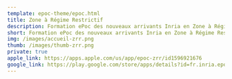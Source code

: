 ```yaml
---
template: epoc-theme/epoc.html
title: Zone à Régime Restrictif
description: Formation ePoc des nouveaux arrivants Inria en Zone à Régime Restrictif.
short: Formation ePoc des nouveaux arrivants Inria en Zone à Régime Restrictif.
img: /images/accueil-zrr.png
thumb: /images/thumb-zrr.png
private: true
apple_link: https://apps.apple.com/us/app/epoc-zrr/id1596921676
google_link: https://play.google.com/store/apps/details?id=fr.inria.epoc.zrr
---
```

